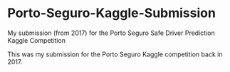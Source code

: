 # Porto-Seguro-Kaggle-Submission
My submission (from 2017) for the Porto Seguro Safe Driver Prediction Kaggle Competition 

This was my submission for the Porto Seguro Kaggle competition back in 2017. 
